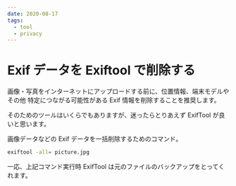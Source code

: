 ```yaml
---
date: 2020-08-17
tags:
  - tool
  - privacy
---
```


# Exif データを Exiftool で削除する

画像・写真をインターネットにアップロードする前に、位置情報、端末モデルやその他
特定につながる可能性がある Exif 情報を削除することを推奨します。

そのためのツールはいくらでもありますが、迷ったらとりあえず ExifTool
が良いと思います。

画像データなどの Exif データを一括削除するためのコマンド。

```sh
exiftool -all= picture.jpg
```

一応、上記コマンド実行時 ExifTool
は元のファイルのバックアップをとってくれます。
